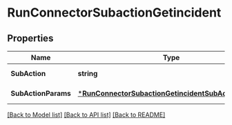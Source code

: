 # RunConnectorSubactionGetincident

## Properties
Name | Type | Description | Notes
------------ | ------------- | ------------- | -------------
**SubAction** | **string** | The action to test. | [default to null]
**SubActionParams** | [***RunConnectorSubactionGetincidentSubActionParams**](run_connector_subaction_getincident_subActionParams.md) |  | [default to null]

[[Back to Model list]](../README.md#documentation-for-models) [[Back to API list]](../README.md#documentation-for-api-endpoints) [[Back to README]](../README.md)

